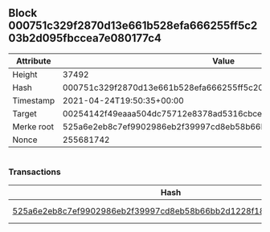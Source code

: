## Block 000751c329f2870d13e661b528efa666255ff5c203b2d095fbccea7e080177c4

Attribute | Value
--- | ---
Height | 37492
Hash | 000751c329f2870d13e661b528efa666255ff5c203b2d095fbccea7e080177c4
Timestamp | 2021-04-24T19:50:35+00:00
Target | 00254142f49eaaa504dc75712e8378ad5316cbcead634704b3734b6271167cc4
Merke root | 525a6e2eb8c7ef9902986eb2f39997cd8eb58b66bb2d1228f18d1a1d5c6409ca
Nonce | 255681742

```

```

### Transactions

Hash | Amount
--- | ---
[525a6e2eb8c7ef9902986eb2f39997cd8eb58b66bb2d1228f18d1a1d5c6409ca](525a6e2eb8c7ef9902986eb2f39997cd8eb58b66bb2d1228f18d1a1d5c6409ca.md) | 10.00000000 SKEPTI 
